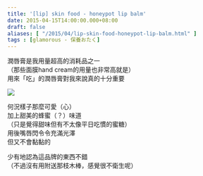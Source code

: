 ```yaml
---
title: '[lip] skin food - honeypot lip balm'
date: 2015-04-15T14:00:00.000+08:00
draft: false
aliases: [ "/2015/04/lip-skin-food-honeypot-lip-balm.html" ]
tags : [glamorous - 保養おたく]
---
```


潤唇膏是我用量超高的消耗品之一  
（那些面膜hand cream的用量也非常高就是）  
用來「吃」的潤唇膏對我來說真的十分重要  

[![](https://farm8.staticflickr.com/7660/16514932843_a3d69f0244_z.jpg)](https://farm8.staticflickr.com/7660/16514932843_a3d69f0244_z.jpg)

何況樣子那麼可愛（心）  
加上甜美的蜂蜜（？）味道  
（只是覺得甜味但有不太像平日吃慣的蜜糖）  
用後嘴唇閃令令充滿光澤  
但又不會黏黏的  
  
少有地認為這品牌的東西不錯  
（不過沒有用附送那枝木棒，感覺很不衛生呢）